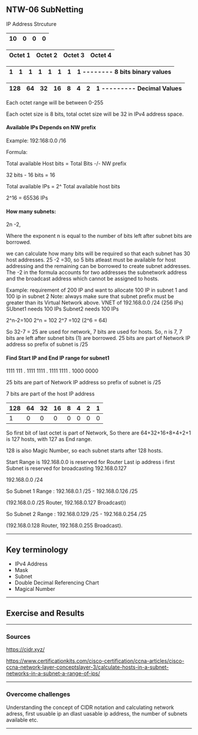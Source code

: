 ## NTW-06 SubNetting

IP Address Strcuture

10|0|0|0
--|--|--|--

Octet 1 | Octet 2 | Octet 3 | Octet 4
------- | ------- | ------- | -------

1|1|1|1|1|1|1|1    -------- 8 bits binary values
-|-|-|-|-|-|-|-


128 | 64 | 32 | 16 | 8 | 4 | 2 | 1  --------- Decimal Values
--- | --- | -- | -- | -- | -- | -- | --


Each octet range will be between 0-255

Each octet size is 8 bits, total octet size will be 32 in IPv4 address space.

#### Available IPs Depends on NW prefix

Example: 192:168:0.0 /16

Formula:

Total available Host bits = Total Bits -/- NW prefix

32 bits - 16 bits = 16

Total available IPs = 2^ Total available host bits

2^16 = 65536 IPs

#### How many subnets: 

2n -2, 

Where the exponent n is equal to the number of bits left after subnet bits are borrowed.

we can calculate how many bits will be required so that each subnet has 30 host addresses. 25 -2 =30, so 5 bits atleast must be available for host addressing and the remaining can be borrowed to create subnet addresses. The -2 in the formula accounts for two addresses the subnetwork address and the broadcast address which cannot be assigned to hosts.

Example: requirement of 200 IP and want to allocate 100 IP in subnet 1 and 100 ip in subnet 2
Note: always make sure that subnet prefix must be greater than its Virtual Network above.
VNET of 192.168.0.0 /24 (256 IPs)
SUbnet1 needs 100 IPs
Subnet2 needs 100 IPs

2^n-2=100
2^n = 102
2^7 =102 (2^6 = 64)

So 32-7 = 25 are used for network, 7 bits are used for hosts. So, n is 7, 7 bits are left after subnet bits (1) are borrowed. 25 bits are part of Network IP address so prefix of subnet is /25

#### Find Start IP and End IP range for subnet1

1111 111 . 1111 1111 . 1111 1111 . 1000 0000 

25 bits are part of Network IP address so prefix of subnet is /25

7 bits are part of the host IP address

128 | 64 | 32 | 16 | 8 | 4 | 2 | 1  
--- | --- | -- | -- | -- | -- | -- | --
1 | 0 | 0 | 0 | 0 | 0 | 0 | 0

So first bit of last octet is part of Network, So there are 64+32+16+8+4+2+1 is 127 hosts, with 127 as End range.

128 is also Magic Number, so each subnet starts after 128 hosts.

Start Range is  192.168.0.0 is reserved for Router
Last ip address i first Subnet is reserved for broadcasting 192.168.0.127

192.168.0.0 /24

So Subnet 1 Range : 192.168.0.1 /25 - 192.168.0.126 /25

(192.168.0.0 /25 Router,  192.168.0.127 Broadcast))

So Subnet 2 Range : 192.168.0.129 /25 - 192.168.0.254 /25

(192.168.0.128 Router, 192.168.0.255 Broadcast).





***
## Key terminology

* IPv4 Address
* Mask
* Subnet
* Double Decimal Referencing Chart
* Magical Number 



***
## Exercise and Results






***
### Sources

https://cidr.xyz/

https://www.certificationkits.com/cisco-certification/ccna-articles/cisco-ccna-network-layer-conceptslayer-3/calculate-hosts-in-a-subnet-networks-in-a-subnet-a-range-of-ips/




***
### Overcome challenges

Understanding the concept of CIDR notation and calculating 
network adress, first usuable ip an dlast uasable ip address, the number of subnets available etc.



***
### 
